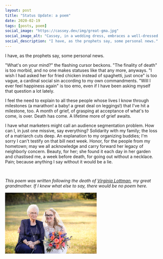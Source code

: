 ```yaml
---
layout: post
title: "Status Update: a poem"
date: 2020-02-19
tags: [posts, poem]
social_image: "https://cassey.dev/img/great-gma.jpg"
social_image_alt: "Cassey, in a wedding dress, embraces a well-dressed elderly woman"
social_description: "I have, as the prophets say, some personal news."
---
```


I have, as the prophets say,
some personal news.

"What's on your mind?" the flashing cursor beckons.
"The finality of death" is too morbid,
and no one makes statuses like that any more, anyways.
"I wish I had asked her for fried chicken instead of spaghetti, just once" is too vague,
a cardinal social sin according to my own commandments.
"Will I ever feel happiness again" is too emo,
even if I have been asking myself that question a lot lately.

I feel the need to explain to all these people
whose lives I know through milestones
(a marathon! a baby! a great deal on leggings!)
that I've hit a milestone, too.
A month of grief, of grasping at acceptance of what's to come, is over.
Death has come. A lifetime more of grief awaits.

I have what marketers might call an audience segmentation problem.
How can I, in just one missive, say everything?
Solidarity with my family;
the loss of a matriarch cuts deep.
An explanation to my organizing buddies;
I'm sorry I can't testify on that bill next week.
Honor, for the people from my hometown;
may we all acknowledge and carry forward her legacy of neighborly concern.
Beauty, for her;
she found it each day in her garden and chastised me, a week before death, for going out without a necklace.
Pain;
because anything I say without it would be a lie.

<br />

_This poem was written following the death of [Virginia Lottman](https://www.gerdesmeyerfh.com/obituary/virginia-lottman), my great grandmother. If I knew what else to say, there would be no poem here._

<img width="300" height="200" class="center-block" style="margin-bottom: 20px" src="/img/great-gma.jpg" alt="Cassey, in a wedding dress, embraces a well-dressed elderly woman">
